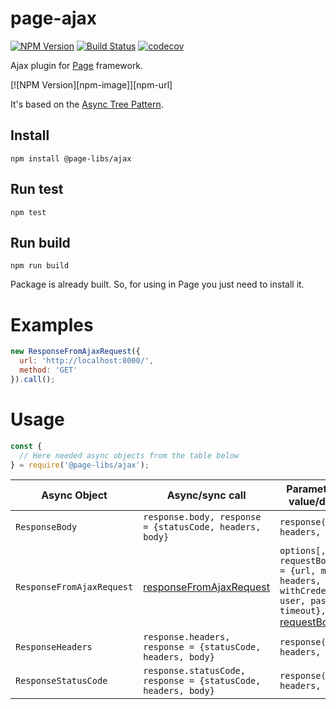 # page-ajax

[![NPM Version](https://img.shields.io/npm/v/@page-libs/ajax.svg)](https://npmjs.org/package/@page-libs/ajax)
[![Build Status](https://travis-ci.org/Guseyn/page-ajax.svg?branch=master)](https://travis-ci.org/Guseyn/page-ajax)
[![codecov](https://codecov.io/gh/Guseyn/page-ajax/branch/master/graph/badge.svg)](https://codecov.io/gh/Guseyn/page-ajax)

Ajax plugin for [Page](https://github.com/Guseyn/page/) framework. 

[![NPM Version][npm-image]][npm-url]

It's based on the [Async Tree Pattern](https://github.com/Guseyn/async-tree-patern/blob/master/Async_Tree_Patern.pdf).

## Install

`npm install @page-libs/ajax`

## Run test

`npm test`

## Run build

`npm run build`

Package is already built. So, for using in Page you just need to install it.

# Examples

```js
new ResponseFromAjaxRequest({
  url: 'http://localhost:8000/',
  method: 'GET' 
}).call();

```

# Usage

```js
const {
  // Here needed async objects from the table below
} = require('@page-libs/ajax');
```

| Async Object  | Async/sync call | Parameters(default value/description) | Representation result |
| ------------- | ----------------| ---------- | --------------------- |
| `ResponseBody` | `response.body, response = {statusCode, headers, body}` | `response({statusCode, headers, body})` | [body](https://developer.mozilla.org/en-US/docs/Web/API/XMLHttpRequest/response#Value) |
| `ResponseFromAjaxRequest` | [responseFromAjaxRequest](https://github.com/Guseyn/page-ajax/blob/master/src/custom-calls/responseFromAjaxRequest.js) | `options[, requestBody] (options = {url, method, headers, mimeType, withCredentials, user, password, timeout},` [requestBody](https://developer.mozilla.org/en-US/docs/Web/API/XMLHttpRequest/send#Parameters)`)` | `response({statusCode, headers, body})` |
| `ResponseHeaders` | `response.headers, response = {statusCode, headers, body}` | `response({statusCode, headers, body})` | `object` |
| `ResponseStatusCode` | `response.statusCode, response = {statusCode, headers, body}` | `response({statusCode, headers, body})` | `number` |
